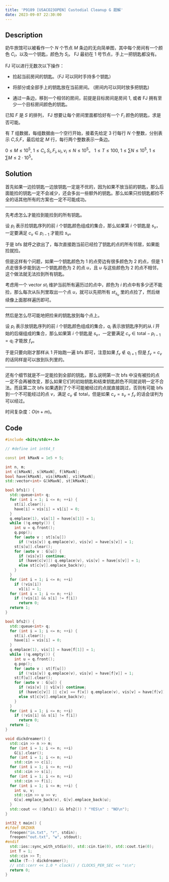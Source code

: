 ```yaml
---
title: 'P9189 [USACO23OPEN] Custodial Cleanup G 题解'
date: 2023-09-07 22:30:00
---
```


## Description

奶牛旅馆可以被看作一个 $N$ 个节点 $M$ 条边的无向简单图，其中每个房间有一个颜色 $C_i$，以及一个钥匙，颜色为 $S_i$， FJ 最初在 $1$ 号节点，手上一把钥匙都没有。

FJ 可以进行无数次以下操作：

- 捡起当前房间的钥匙。（FJ 可以同时手持多个钥匙）

- 将部分或全部手上的钥匙放在当前房间。 (房间内可以同时放多把钥匙)

- 通过一条边，移到一个相邻的房间，前提是目标房间是房间 $1$, 或者 FJ 拥有至少一个目标房间颜色的钥匙。

已知 $F$ 是 $S$ 的排列， FJ 想要让每个房间里面都恰好有一个 $F_i$ 颜色的钥匙，求是否可能。

有 $T$ 组数据，每组数据由一个空行开始，接着先给定 $3$ 行每行 $N$ 个整数，分别表示 $C$,$S$,$F$，最后给定 $M$ 行，每行两个整数表示一条边。

$0 \le M \le 10^5$, $1 \le C_i, S_i, F_i, u_i, v_i \le N \le 10^5$。
$1 \le T \le 100$, $1 \le \sum N \le 10^5$, $1 \le \sum M \le 2\cdot 10^5$。

## Solution

首先如果一边捡钥匙一边放钥匙一定是不优的，因为如果不放当前的钥匙，那么后面能捡的钥匙一定不会减少，还会多出一些额外的钥匙。那么如果只捡钥匙都捡不全的话其他所有的方案也一定不可能成功。

---

先考虑怎么才能捡到能捡到的所有钥匙。

设 $p_i$ 表示捡钥匙序列的前 $i$ 个钥匙颜色组成的集合，那么如果第 $i$ 个钥匙是 $s_v$，一定要满足 $c_v\in p_{i-1}$ 才能捡 $s_v$。

于是 bfs 就呼之欲出了，每次直接跑当前已经捡了钥匙的点的所有邻居，如果能捡就捡。

但是这样有个问题，如果一个钥匙颜色为 $1$ 的点旁边有很多颜色为 $2$ 的点，但是 $1$ 点走很多步能到达一个钥匙颜色为 $2$ 的点 $u$，且 $u$ 与这些颜色为 $2$ 的点不相邻，这个做法就无法捡到所有钥匙。

考虑用一个 vector $st_i$ 维护当前所有遍历过的点中，颜色为 $i$ 的点中有多少还不能捡，那么每次从队列里取出一个点 $u$，就可以先把所有 $st_{s_u}$ 里的点捡了，然后继续像上面那样遍历即可。

---

然后是怎么尽可能地把捡来的钥匙放到每个点上。

设 $p_i$ 表示放钥匙序列的前 $i$ 个钥匙颜色组成的集合，$q_i$ 表示放钥匙序列的从 $i$ 开始的后缀组成的集合，那么如果第 $i$ 个钥匙是 $s_v$，一定要满足 $c_v\in \text{total}-p_{i-1}=q_{i}$ 才能放 $f_v$。

于是只要向刚才那样从 $1$ 开始跑一遍 bfs 即可，注意如果 $f_v\notin q_{i+1}$ 但是 $f_v=c_v$ 的话同样是可以放到队列里的。

---

还有个细节就是不一定能捡到全部的钥匙，那么说明第一次 bfs 中没有被捡的点一定不会再被改变，那么如果它们的初始钥匙和结束钥匙颜色不同就说明一定不合法。而且第二次 bfs 如果遇到了个不可能被经过的点就直接跳过，否则有可能 bfs 到一个不可能经过的点 $v$，满足 $c_v\notin \text{total}$，但是如果 $c_v=s_v=f_v$ 的话会误判为可以经过。

时间复杂度：$O\left(n+m\right)$。

## Code

```cpp
#include <bits/stdc++.h>

// #define int int64_t

const int kMaxN = 1e5 + 5;

int n, m;
int c[kMaxN], s[kMaxN], f[kMaxN];
bool have[kMaxN], vis[kMaxN], v1[kMaxN];
std::vector<int> G[kMaxN], st[kMaxN];

bool bfs1() {
  std::queue<int> q;
  for (int i = 1; i <= n; ++i) {
    st[i].clear();
    have[i] = vis[i] = v1[i] = 0;
  }
  q.emplace(1), vis[1] = have[s[1]] = 1;
  while (!q.empty()) {
    int u = q.front();
    q.pop();
    for (auto v : st[s[u]])
      if (!vis[v]) q.emplace(v), vis[v] = have[s[v]] = 1;
    st[s[u]].clear();
    for (auto v : G[u]) {
      if (vis[v]) continue;
      if (have[c[v]]) q.emplace(v), vis[v] = have[s[v]] = 1;
      else st[c[v]].emplace_back(v);
    }
  }
  for (int i = 1; i <= n; ++i)
    if (!vis[i])
      v1[i] = 1;
  for (int i = 1; i <= n; ++i)
    if (!vis[i] && s[i] != f[i])
      return 0;
  return 1;
}

bool bfs2() {
  std::queue<int> q;
  for (int i = 1; i <= n; ++i) {
    st[i].clear();
    have[i] = vis[i] = 0;
  }
  q.emplace(1), vis[1] = have[f[1]] = 1;
  while (!q.empty()) {
    int u = q.front();
    q.pop();
    for (auto v : st[f[u]])
      if (!vis[v]) q.emplace(v), vis[v] = have[f[v]] = 1;
    st[f[u]].clear();
    for (auto v : G[u]) {
      if (vis[v] || v1[v]) continue;
      if (have[c[v]] || c[v] == f[v]) q.emplace(v), vis[v] = have[f[v]] = 1;
      else st[c[v]].emplace_back(v);
    }
  }
  for (int i = 1; i <= n; ++i)
    if (!vis[i] && s[i] != f[i])
      return 0;
  return 1;
}

void dickdreamer() {
  std::cin >> n >> m;
  for (int i = 1; i <= n; ++i)
    G[i].clear();
  for (int i = 1; i <= n; ++i)
    std::cin >> c[i];
  for (int i = 1; i <= n; ++i)
    std::cin >> s[i];
  for (int i = 1; i <= n; ++i)
    std::cin >> f[i];
  for (int i = 1; i <= m; ++i) {
    int u, v;
    std::cin >> u >> v;
    G[u].emplace_back(v), G[v].emplace_back(u);
  }
  std::cout << ((bfs1() && bfs2()) ? "YES\n" : "NO\n");
}

int32_t main() {
#ifdef ORZXKR
  freopen("in.txt", "r", stdin);
  freopen("out.txt", "w", stdout);
#endif
  std::ios::sync_with_stdio(0), std::cin.tie(0), std::cout.tie(0);
  int T = 1;
  std::cin >> T;
  while (T--) dickdreamer();
  // std::cerr << 1.0 * clock() / CLOCKS_PER_SEC << "s\n";
  return 0;
}
```